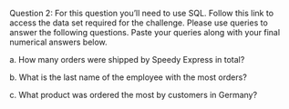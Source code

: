 Question 2: For this question you’ll need to use SQL. Follow this link to access the data set required for the challenge. Please use queries to answer the following questions. Paste your queries along with your final numerical answers below.

a. How many orders were shipped by Speedy Express in total?


b. What is the last name of the employee with the most orders?

c. What product was ordered the most by customers in Germany?
